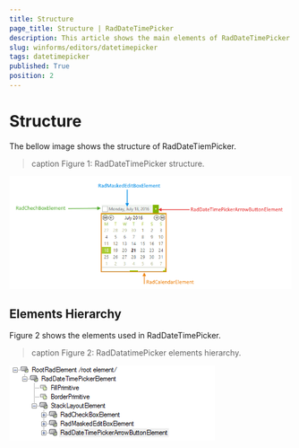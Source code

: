 ```yaml
---
title: Structure
page_title: Structure | RadDateTimePicker
description: This article shows the main elements of RadDateTimePicker.
slug: winforms/editors/datetimepicker
tags: datetimepicker
published: True
position: 2
---
```


# Structure

The bellow image shows the structure of RadDateTiemPicker.

>caption Figure 1: RadDateTimePicker structure.

![editors-datetimepicker-structure 001](images/editors-datetimepicker-structure001.png)


## Elements Hierarchy

Figure 2 shows the elements used in RadDateTimePicker.

>caption Figure 2: RadDatatimePicker elements hierarchy.

![editors-datetimepicker-structure 002](images/editors-datetimepicker-structure002.png)

